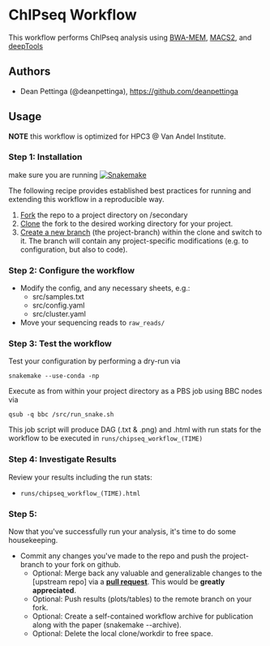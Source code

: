 # ChIPseq Workflow

This workflow performs ChIPseq analysis using [BWA-MEM](http://bio-bwa.sourceforge.net/), [MACS2](https://github.com/taoliu/MACS), and [deepTools](https://deeptools.readthedocs.io/en/develop/)

## Authors
* Dean Pettinga (@deanpettinga), https://github.com/deanpettinga

## Usage
**NOTE** this workflow is optimized for HPC3 @ Van Andel Institute.

### Step 1: Installation

make sure you are running [![Snakemake](https://img.shields.io/badge/snakemake-≥5.4.4-green.svg)](https://snakemake.bitbucket.io)

The following recipe provides established best practices for running and extending this workflow in a reproducible way.

1. [Fork](https://help.github.com/en/articles/fork-a-repo) the repo to a project directory on /secondary
2. [Clone](https://help.github.com/en/articles/cloning-a-repository) the fork to the desired working directory for your project.
3. [Create a new branch](https://git-scm.com/docs/gittutorial#_managing_branches) (the project-branch) within the clone and switch to it. The branch will contain any project-specific modifications (e.g. to configuration, but also to code).

### Step 2: Configure the workflow
* Modify the config, and any necessary sheets, e.g.:
  * src/samples.txt
  * src/config.yaml
  * src/cluster.yaml
* Move your sequencing reads to `raw_reads/`

### Step 3: Test the workflow
Test your configuration by performing a dry-run via

    snakemake --use-conda -np

Execute as from within your project directory as a PBS job using BBC nodes via

    qsub -q bbc /src/run_snake.sh

This job script will produce DAG (.txt & .png) and .html with run stats for the workflow to be executed in `runs/chipseq_workflow_(TIME)`

### Step 4: Investigate Results

Review your results including the run stats:

* `runs/chipseq_workflow_(TIME).html`

### Step 5:
Now that you've successfully run your analysis, it's time to do some housekeeping.
* Commit any changes you've made to the repo and push the project-branch to your fork on github.
  * Optional: Merge back any valuable and generalizable changes to the [upstream repo] via a [**pull request**](https://help.github.com/en/articles/creating-a-pull-request). This would be **greatly appreciated**.
  * Optional: Push results (plots/tables) to the remote branch on your fork.
  * Optional: Create a self-contained workflow archive for publication along with the paper (snakemake --archive).
  * Optional: Delete the local clone/workdir to free space.
